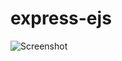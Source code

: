 # express-ejs
![Screenshot]('https://github.com/mario-sanmartin/express-ejs/blob/main/public/img/suaron.jpg')
